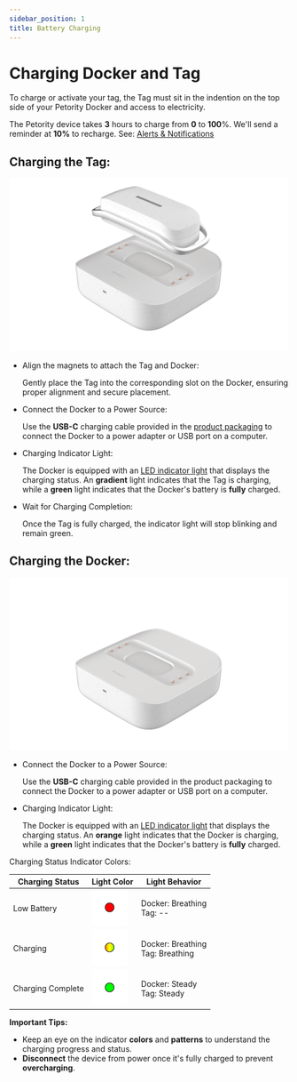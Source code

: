 ```yaml
---
sidebar_position: 1
title: Battery Charging
--- 
```


# Charging Docker and Tag
To charge or activate your tag, the Tag must sit in the indention on the top side of your Petority Docker and access to electricity.

The Petority device takes **3** hours to charge from **0** to **100**%. We'll send a reminder at **10%** to recharge. See: [Alerts & Notifications](/docs/petority/notification/type)

## Charging the Tag:

![charge](/img/battery/charging-tag.gif)

+ Align the magnets to attach the Tag and Docker:

	Gently place the Tag into the corresponding slot on the Docker, ensuring proper alignment and secure placement.
+ Connect the Docker to a Power Source:

	Use the **USB-C** charging cable provided in the [product packaging](/docs/devices/general-information/kit) to connect the Docker to a power adapter or USB port on a computer.

+ Charging Indicator Light:

	The Docker is equipped with an [LED indicator light](/docs/devices/light-sound/light-color) that displays the charging status. An **gradient** light indicates that the Tag is charging, while a **green** light indicates that the Docker's battery is **fully** charged.

+ Wait for Charging Completion:

	Once the Tag is fully charged, the indicator light will stop blinking and remain green.

## Charging the Docker:

![charge](/img/battery/charging-docker.gif)

+ Connect the Docker to a Power Source:

	Use the **USB-C** charging cable provided in the product packaging to connect the Docker to a power adapter or USB port on a computer.

+ Charging Indicator Light:

	The Docker is equipped with an [LED indicator light](/docs/devices/light-sound/light-color) that displays the charging status. An **orange** light indicates that the Docker is charging, while a **green** light indicates that the Docker's battery is **fully** charged.

Charging Status Indicator Colors:

| Charging Status      | Light Color | Light Behavior |
| ----------- | ----------- |----------- | 
| Low Battery | ![battery](/img/device/red.png) |Docker: Breathing<br/>Tag: -- | 
| Charging   | ![battery](/img/device/gradual-change.png)  | Docker: Breathing<br/>Tag: Breathing |  
| Charging Complete  | ![battery](/img/device/green.png)  | Docker: Steady<br/>Tag: Steady | 

**Important Tips:**
+ Keep an eye on the indicator **colors** and **patterns** to understand the charging progress and status.
+ **Disconnect** the device from power once it's fully charged to prevent **overcharging**.